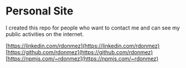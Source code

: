 # Personal Site

I created this repo for people who want to contact me and can see my public activities on the internet. 

[https://linkedin.com/rdonmez](https://linkedin.com/rdonmez)
[https://github.com/rdonmez](https://github.com/rdonmez)
[https://npmjs.com/~rdonmez](https://npmjs.com/~rdonmez)


